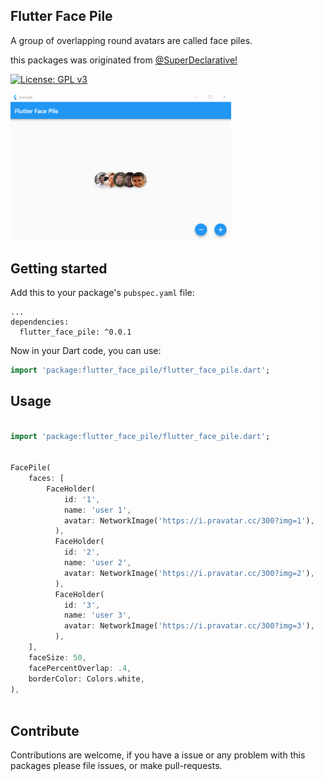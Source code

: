 ## Flutter Face Pile

A group of overlapping round avatars are called face piles.

this packages was originated from [@SuperDeclarative!](https://github.com/matthew-carroll/widget_workshops/blob/main/lib/face_pile/main_face_pile.dart)

[![License: GPL v3](https://img.shields.io/badge/License-GPLv3-blue.svg)](https://www.gnu.org/licenses/gpl-3.0)

<img src="screenshots/flutter-face-pile-screenshot.png" width = 70%></img>

## Getting started

Add this to your package's `pubspec.yaml` file:

```
...
dependencies:
  flutter_face_pile: ^0.0.1

```

Now in your Dart code, you can use:

```dart
import 'package:flutter_face_pile/flutter_face_pile.dart';
```

## Usage

```dart

import 'package:flutter_face_pile/flutter_face_pile.dart';


FacePile(
    faces: [
        FaceHolder(
            id: '1',
            name: 'user 1',
            avatar: NetworkImage('https://i.pravatar.cc/300?img=1'),
          ),
          FaceHolder(
            id: '2',
            name: 'user 2',
            avatar: NetworkImage('https://i.pravatar.cc/300?img=2'),
          ),
          FaceHolder(
            id: '3',
            name: 'user 3',
            avatar: NetworkImage('https://i.pravatar.cc/300?img=3'),
          ),
    ],
    faceSize: 50,
    facePercentOverlap: .4,
    borderColor: Colors.white,
),



```

## Contribute

Contributions are welcome, if you have a issue or any problem with this packages please file issues, or make pull-requests.
